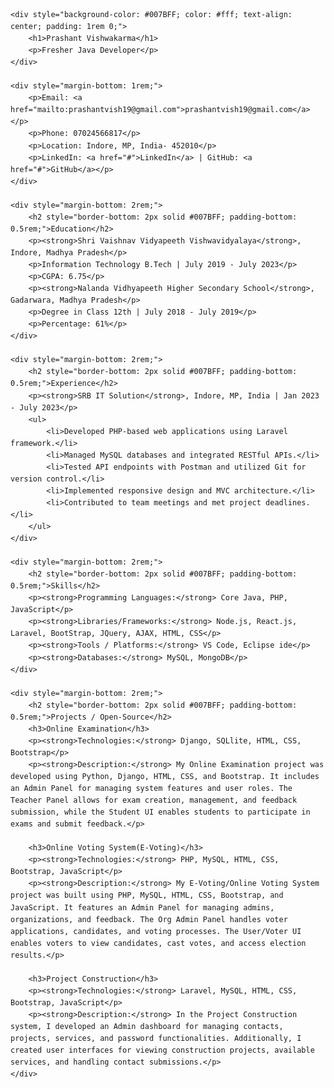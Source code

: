 <!DOCTYPE html>
<html lang="en">

<head>
    <meta charset="UTF-8">
    <meta name="viewport" content="width=device-width, initial-scale=1.0">
    <title>Prashant Vishwakarma - Fresher Java Developer</title>
</head>

<body style="font-family: Arial, sans-serif; line-height: 1.6;">

    <div style="background-color: #007BFF; color: #fff; text-align: center; padding: 1rem 0;">
        <h1>Prashant Vishwakarma</h1>
        <p>Fresher Java Developer</p>
    </div>

    <div style="margin-bottom: 1rem;">
        <p>Email: <a href="mailto:prashantvish19@gmail.com">prashantvish19@gmail.com</a></p>
        <p>Phone: 07024566817</p>
        <p>Location: Indore, MP, India- 452010</p>
        <p>LinkedIn: <a href="#">LinkedIn</a> | GitHub: <a href="#">GitHub</a></p>
    </div>

    <div style="margin-bottom: 2rem;">
        <h2 style="border-bottom: 2px solid #007BFF; padding-bottom: 0.5rem;">Education</h2>
        <p><strong>Shri Vaishnav Vidyapeeth Vishwavidyalaya</strong>, Indore, Madhya Pradesh</p>
        <p>Information Technology B.Tech | July 2019 - July 2023</p>
        <p>CGPA: 6.75</p>
        <p><strong>Nalanda Vidhyapeeth Higher Secondary School</strong>, Gadarwara, Madhya Pradesh</p>
        <p>Degree in Class 12th | July 2018 - July 2019</p>
        <p>Percentage: 61%</p>
    </div>

    <div style="margin-bottom: 2rem;">
        <h2 style="border-bottom: 2px solid #007BFF; padding-bottom: 0.5rem;">Experience</h2>
        <p><strong>SRB IT Solution</strong>, Indore, MP, India | Jan 2023 - July 2023</p>
        <ul>
            <li>Developed PHP-based web applications using Laravel framework.</li>
            <li>Managed MySQL databases and integrated RESTful APIs.</li>
            <li>Tested API endpoints with Postman and utilized Git for version control.</li>
            <li>Implemented responsive design and MVC architecture.</li>
            <li>Contributed to team meetings and met project deadlines.</li>
        </ul>
    </div>

    <div style="margin-bottom: 2rem;">
        <h2 style="border-bottom: 2px solid #007BFF; padding-bottom: 0.5rem;">Skills</h2>
        <p><strong>Programming Languages:</strong> Core Java, PHP, JavaScript</p>
        <p><strong>Libraries/Frameworks:</strong> Node.js, React.js, Laravel, BootStrap, JQuery, AJAX, HTML, CSS</p>
        <p><strong>Tools / Platforms:</strong> VS Code, Eclipse ide</p>
        <p><strong>Databases:</strong> MySQL, MongoDB</p>
    </div>

    <div style="margin-bottom: 2rem;">
        <h2 style="border-bottom: 2px solid #007BFF; padding-bottom: 0.5rem;">Projects / Open-Source</h2>
        <h3>Online Examination</h3>
        <p><strong>Technologies:</strong> Django, SQLlite, HTML, CSS, Bootstrap</p>
        <p><strong>Description:</strong> My Online Examination project was developed using Python, Django, HTML, CSS, and Bootstrap. It includes an Admin Panel for managing system features and user roles. The Teacher Panel allows for exam creation, management, and feedback submission, while the Student UI enables students to participate in exams and submit feedback.</p>

        <h3>Online Voting System(E-Voting)</h3>
        <p><strong>Technologies:</strong> PHP, MySQL, HTML, CSS, Bootstrap, JavaScript</p>
        <p><strong>Description:</strong> My E-Voting/Online Voting System project was built using PHP, MySQL, HTML, CSS, Bootstrap, and JavaScript. It features an Admin Panel for managing admins, organizations, and feedback. The Org Admin Panel handles voter applications, candidates, and voting processes. The User/Voter UI enables voters to view candidates, cast votes, and access election results.</p>

        <h3>Project Construction</h3>
        <p><strong>Technologies:</strong> Laravel, MySQL, HTML, CSS, Bootstrap, JavaScript</p>
        <p><strong>Description:</strong> In the Project Construction system, I developed an Admin dashboard for managing contacts, projects, services, and password functionalities. Additionally, I created user interfaces for viewing construction projects, available services, and handling contact submissions.</p>
    </div>

</body>

</html>
